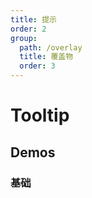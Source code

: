 ```yaml
---
title: 提示
order: 2
group:
  path: /overlay
  title: 覆盖物
  order: 3
---
```


# Tooltip

## Demos

### 基础

<code src="./tooltip" />

<API src="../../../src/components/Overlay/Tooltip/index.tsx"></API>
